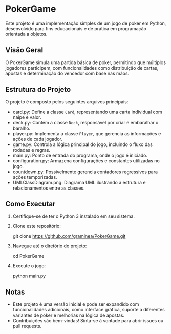 
PokerGame
=========

Este projeto é uma implementação simples de um jogo de poker em Python, desenvolvido para fins educacionais e de prática em programação orientada a objetos.

Visão Geral
-----------
O PokerGame simula uma partida básica de poker, permitindo que múltiplos jogadores participem, com funcionalidades como distribuição de cartas, apostas e determinação do vencedor com base nas mãos.

Estrutura do Projeto
--------------------
O projeto é composto pelos seguintes arquivos principais:

- card.py: Define a classe `Card`, representando uma carta individual com naipe e valor.
- deck.py: Contém a classe `Deck`, responsável por criar e embaralhar o baralho.
- player.py: Implementa a classe `Player`, que gerencia as informações e ações de cada jogador.
- game.py: Controla a lógica principal do jogo, incluindo o fluxo das rodadas e regras.
- main.py: Ponto de entrada do programa, onde o jogo é iniciado.
- configuration.py: Armazena configurações e constantes utilizadas no jogo.
- countdown.py: Possivelmente gerencia contadores regressivos para ações temporizadas.
- UMLClassDiagram.png: Diagrama UML ilustrando a estrutura e relacionamentos entre as classes.

Como Executar
-------------
1. Certifique-se de ter o Python 3 instalado em seu sistema.
2. Clone este repositório:

   git clone https://github.com/graminea/PokerGame.git

3. Navegue até o diretório do projeto:

   cd PokerGame

4. Execute o jogo:

   python main.py

Notas
-----
- Este projeto é uma versão inicial e pode ser expandido com funcionalidades adicionais, como interface gráfica, suporte a diferentes variantes de poker e melhorias na lógica de apostas.
- Contribuições são bem-vindas! Sinta-se à vontade para abrir issues ou pull requests.
